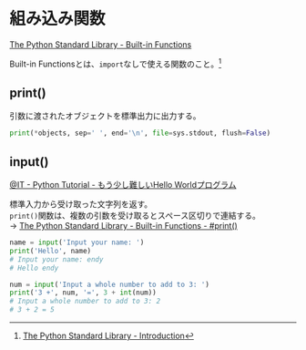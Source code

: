# 組み込み関数

[The Python Standard Library - Built-in Functions](https://docs.python.org/3/library/functions.html)

Built-in Functionsとは、`import`なしで使える関数のこと。[^1]

## print()

引数に渡されたオブジェクトを標準出力に出力する。

```py
print(*objects, sep=' ', end='\n', file=sys.stdout, flush=False)
```

## input()

[@IT - Python Tutorial - もう少し難しいHello Worldプログラム](https://atmarkit.itmedia.co.jp/ait/articles/1904/05/news021_2.html#threelinehello)

標準入力から受け取った文字列を返す。  
`print()`関数は、複数の引数を受け取るとスペース区切りで連結する。  
→ [The Python Standard Library - Built-in Functions - #print()](https://docs.python.org/3/library/functions.html#print)

```py
name = input('Input your name: ')
print('Hello', name)
# Input your name: endy
# Hello endy

num = input('Input a whole number to add to 3: ')
print('3 +', num, '=', 3 + int(num))
# Input a whole number to add to 3: 2
# 3 + 2 = 5
```

[^1]: [The Python Standard Library - Introduction](https://docs.python.org/3/library/intro.html#:~:text=The%20library,statement)
